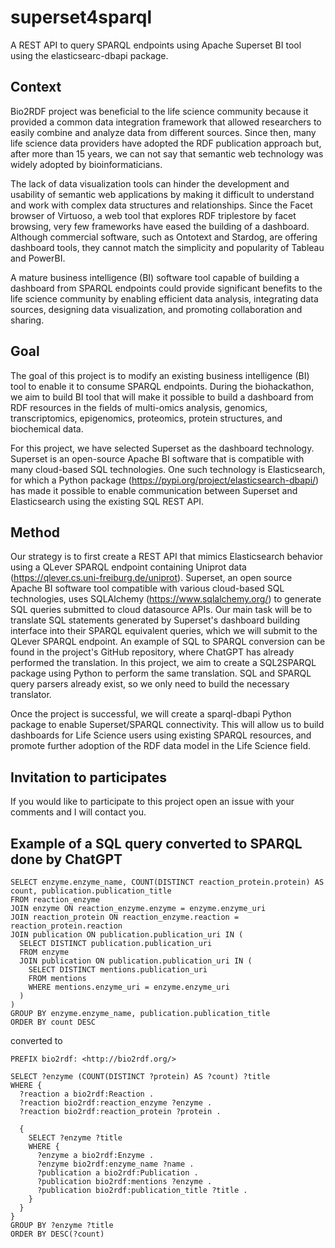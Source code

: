 # superset4sparql
A REST API to query SPARQL endpoints using Apache Superset BI tool using the elasticsearc-dbapi package.

## Context

Bio2RDF project was beneficial to the life science community because it provided a common data integration framework that allowed researchers to easily combine and analyze data from different sources. Since then, many life science data providers have adopted the RDF publication approach but, after more than 15 years, we can not say that semantic web technology was widely adopted by bioinformaticians.

The lack of data visualization tools can hinder the development and usability of semantic web applications by making it difficult to understand and work with complex data structures and relationships. Since the Facet browser of Virtuoso, a web tool that explores RDF triplestore by facet browsing, very few frameworks have eased the building of a dashboard. Although commercial software, such as Ontotext and Stardog, are offering dashboard tools, they cannot match the simplicity and popularity of Tableau and PowerBI.

A mature business intelligence (BI) software tool capable of building a dashboard from SPARQL endpoints could provide significant benefits to the life science community by enabling efficient data analysis, integrating data sources, designing data visualization, and promoting collaboration and sharing.



## Goal

The goal of this project is to modify an existing business intelligence (BI) tool to enable it to consume SPARQL endpoints. During the biohackathon, we aim to build BI  tool that will make it possible to build a dashboard from RDF resources in the fields of multi-omics analysis, genomics, transcriptomics, epigenomics, proteomics, protein structures, and biochemical data.

For this project, we have selected Superset as the dashboard technology. Superset is an open-source Apache BI software that is compatible with many cloud-based SQL technologies. One such technology is Elasticsearch, for which a Python package (https://pypi.org/project/elasticsearch-dbapi/) has made it possible to enable communication between Superset and Elasticsearch using the existing SQL REST API.

## Method

Our strategy is to first create a REST API that mimics Elasticsearch behavior using a QLever SPARQL endpoint containing Uniprot data (https://qlever.cs.uni-freiburg.de/uniprot). Superset, an open source Apache BI software tool compatible with various cloud-based SQL technologies, uses SQLAlchemy (https://www.sqlalchemy.org/) to generate SQL queries submitted to cloud datasource APIs. Our main task will be to translate SQL statements generated by Superset's dashboard building interface into their SPARQL equivalent queries, which we will submit to the QLever SPARQL endpoint. An example of SQL to SPARQL conversion can be found in the project's GitHub repository, where ChatGPT has already performed the translation. In this project, we aim to create a SQL2SPARQL package using Python to perform the same translation. SQL and SPARQL query parsers already exist, so we only need to build the necessary translator. 

Once the project is successful, we will create a sparql-dbapi Python package to enable Superset/SPARQL connectivity. This will allow us to build dashboards for Life Science users using existing SPARQL resources, and promote further adoption of the RDF data model in the Life Science field.

## Invitation to participates

If you would like to participate to this project open an issue with your comments and I will contact you.

## Example of a SQL query converted to SPARQL done by ChatGPT

````
SELECT enzyme.enzyme_name, COUNT(DISTINCT reaction_protein.protein) AS count, publication.publication_title
FROM reaction_enzyme
JOIN enzyme ON reaction_enzyme.enzyme = enzyme.enzyme_uri
JOIN reaction_protein ON reaction_enzyme.reaction = reaction_protein.reaction
JOIN publication ON publication.publication_uri IN (
  SELECT DISTINCT publication.publication_uri
  FROM enzyme
  JOIN publication ON publication.publication_uri IN (
    SELECT DISTINCT mentions.publication_uri
    FROM mentions
    WHERE mentions.enzyme_uri = enzyme.enzyme_uri
  )
)
GROUP BY enzyme.enzyme_name, publication.publication_title
ORDER BY count DESC
````

converted to

````
PREFIX bio2rdf: <http://bio2rdf.org/>

SELECT ?enzyme (COUNT(DISTINCT ?protein) AS ?count) ?title
WHERE {
  ?reaction a bio2rdf:Reaction .
  ?reaction bio2rdf:reaction_enzyme ?enzyme .
  ?reaction bio2rdf:reaction_protein ?protein .
  
  {
    SELECT ?enzyme ?title
    WHERE {
      ?enzyme a bio2rdf:Enzyme .
      ?enzyme bio2rdf:enzyme_name ?name .
      ?publication a bio2rdf:Publication .
      ?publication bio2rdf:mentions ?enzyme .
      ?publication bio2rdf:publication_title ?title .
    }
  }
}
GROUP BY ?enzyme ?title
ORDER BY DESC(?count)
````

